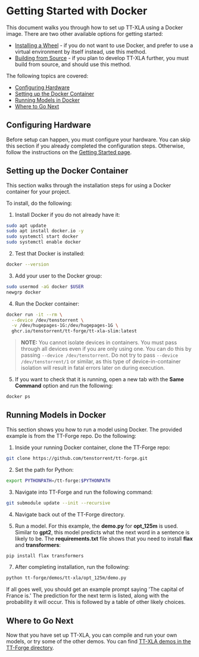 # Getting Started with Docker
This document walks you through how to set up TT-XLA using a Docker image. There are two other available options for getting started:
* [Installing a Wheel](https://docs.tenstorrent.com/tt-xla/getting_started.html#installing-a-wheel-and-running-an-example) - if you do not want to use Docker, and prefer to use a virtual environment by itself instead, use this method.
* [Building from Source](https://docs.tenstorrent.com/tt-xla/getting_started_build_from_source.html) - if you plan to develop TT-XLA further, you must build from source, and should use this method.

The following topics are covered:

* [Configuring Hardware](#configuring-hardware)
* [Setting up the Docker Container](#setting-up-the-docker-container)
* [Running Models in Docker](#running-models-in-docker)
* [Where to Go Next](#where-to-go-next)

## Configuring Hardware
Before setup can happen, you must configure your hardware. You can skip this section if you already completed the configuration steps. Otherwise, follow the instructions on the [Getting Started page](getting_started.md#configuring-hardware).

## Setting up the Docker Container
This section walks through the installation steps for using a Docker container for your project.

To install, do the following:

1. Install Docker if you do not already have it:

```bash
sudo apt update
sudo apt install docker.io -y
sudo systemctl start docker
sudo systemctl enable docker
```

2. Test that Docker is installed:

```bash
docker --version
```

3. Add your user to the Docker group:

```bash
sudo usermod -aG docker $USER
newgrp docker
```

4. Run the Docker container:

```bash
docker run -it --rm \
  --device /dev/tenstorrent \
  -v /dev/hugepages-1G:/dev/hugepages-1G \
  ghcr.io/tenstorrent/tt-forge/tt-xla-slim:latest
```

>**NOTE:** You cannot isolate devices in containers. You must pass through all devices even if you are only using one. You can do this by passing ```--device /dev/tenstorrent```. Do not try to pass ```--device /dev/tenstorrent/1``` or similar, as this type of device-in-container isolation will result in fatal errors later on during execution.

5. If you want to check that it is running, open a new tab with the **Same Command** option and run the following:

```bash
docker ps
```

## Running Models in Docker
This section shows you how to run a model using Docker. The provided example is from the TT-Forge repo. Do the following:

1. Inside your running Docker container, clone the TT-Forge repo:

```bash
git clone https://github.com/tenstorrent/tt-forge.git
```

2. Set the path for Python:

```bash
export PYTHONPATH=/tt-forge:$PYTHONPATH
```

3. Navigate into TT-Forge and run the following command:

```bash
git submodule update --init --recursive
```

4. Navigate back out of the TT-Forge directory.

5. Run a model. For this example, the **demo.py** for **opt_125m** is used. Similar to **gpt2**, this model predicts what the next word in a sentence is likely to be.  The **requirements.txt** file shows that you need to install **flax** and **transformers**:

```bash
pip install flax transformers
```

7. After completing installation, run the following:

```bash
python tt-forge/demos/tt-xla/opt_125m/demo.py
```

If all goes well, you should get an example prompt saying 'The capital of France is.' The prediction for the next term is listed, along with the probability it will occur. This is followed by a table of other likely choices.

## Where to Go Next

Now that you have set up TT-XLA, you can compile and run your own models, or try some of the other demos. You can find [TT-XLA demos in the TT-Forge directory](https://github.com/tenstorrent/tt-forge/tree/main/demos/tt-xla).
